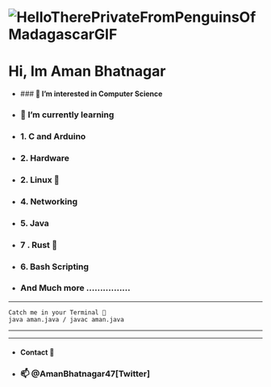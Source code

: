 #  ![HelloTherePrivateFromPenguinsOfMadagascarGIF](https://user-images.githubusercontent.com/93813737/149092362-9b710a50-647e-4cbb-9271-47670e6d5a79.gif)
# Hi, Im Aman Bhatnagar

- ###<strong> 👀 I’m interested in Computer Science</strong>

- ### 🌱 I’m currently learning 
- ### 1. C and Arduino 
- ### 2.  Hardware 

- ### 2. Linux 🐧

- ### 4. Networking 
- ### 5. Java 
- ### 7 . Rust 🦀
- ### 6. Bash Scripting 
- ###  And Much more ................


---

```
Catch me in your Terminal 🤗 
java aman.java / javac aman.java 
```

---



- -----------
- #### Contact 🙂  

- ### 📫 @AmanBhatnagar47[Twitter]



<!---
AmanBhatnagar12/AmanBhatnagar12 is a ✨ special ✨ repository because its `README.md` (this file) appears on your GitHub profile.
You can click the Preview link to take a look at your changes.
--->

